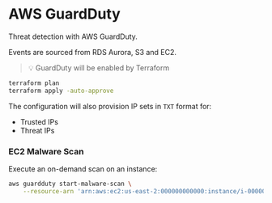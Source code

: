 # AWS GuardDuty

Threat detection with AWS GuardDuty.

Events are sourced from RDS Aurora, S3 and EC2.

> 💡 GuardDuty will be enabled by Terraform

```sh
terraform plan
terraform apply -auto-approve
```

The configuration will also provision IP sets in `TXT` format for:

- Trusted IPs
- Threat IPs

### EC2 Malware Scan

Execute an on-demand scan on an instance:

```sh
aws guardduty start-malware-scan \
    --resource-arn 'arn:aws:ec2:us-east-2:000000000000:instance/i-00000000000000000'
```
